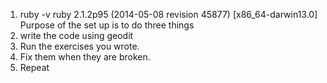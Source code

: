 1. ruby -v 
ruby 2.1.2p95 (2014-05-08 revision 45877) [x86_64-darwin13.0]
Purpose of the set up is to do three things
1. write the code using geodit
2. Run the exercises you wrote.
3. Fix them when they are broken.
4. Repeat
